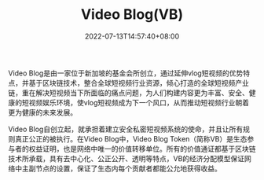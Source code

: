 ﻿---
weight: 
title: "Video Blog(VB)"
description: "Video Blog是由一家位于新加坡的基金会所创立，通过延伸vlog短视频的优势特点，并基于区块链技术，整合全球短视频行业资源，倾心打造的全球短视频产业链，重在解决短视频当下所面..."
date: 2022-07-13T14:57:40+08:00
lastmod: 2022-07-13T14:57:40+08:00
draft: false
authors: ["Simon"]
featuredImage: "video-blogvb.webp"
link: "https://vbvideoblog.com/"
tags: ["数字代币","Video Blog(VB)"]
categories: ["navigation"]
navigation: ["数字代币"]
lightgallery: true
toc: true
pinned: false
recommend: false
recommend1: false
---
Video Blog是由一家位于新加坡的基金会所创立，通过延伸vlog短视频的优势特点，并基于区块链技术，整合全球短视频行业资源，倾心打造的全球短视频产业链，重在解决短视频当下所面临的痛点问题，为人们构建内容更为丰富、安全、健康的短视频娱乐环境，使vlog短视频成为下一个风口，从而推动短视频行业朝着更为健康的未来发展。

Video Blog自创立起，就承担着建立安全私密短视频系统的使命，并且让所有规则真正公正的被执行。在Video Blog中，Video Blog Token（简称VB）是生态参与者的权益证明，也是网络中唯一的价值转移单位。所有的价值通证都基于区块链技术所承载，具有去中心化、公正公开、透明等特点，VB的经济分配模型保证网络中主副节点的设置，保证了生态内每个贡献者都能公允地获得收益。